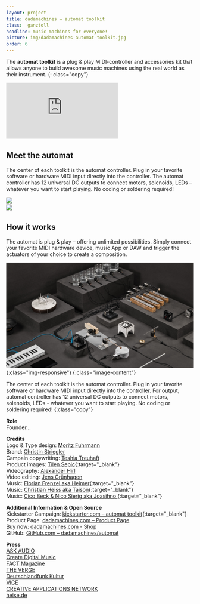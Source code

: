 ```yaml
---
layout: project
title: dadamachines – automat toolkit
class:  ganztoll
headline: music machines for everyone!
picture: img/dadamachines-automat-toolkit.jpg
order: 6
---
```


The **automat toolkit** is a plug & play MIDI-controller and accessories kit that allows anyone to build awesome music machines using the real world as their instrument.
{: class="copy"}

<div class="embed-container mt4"><iframe src='https://www.youtube.com/embed/YE7XhlgnaEQ' frameborder='0' allowfullscreen></iframe></div>

<div class="clearfix mt4">
  <div class="sm-col sm-col-6">
  <h2 class="h1">Meet the automat</h2>
  <p class="h1">The center of each toolkit is the automat controller. Plug in your favorite software or hardware MIDI input directly into the controller. The automat controller has 12 universal DC outputs to connect motors, solenoids, LEDs – whatever you want to start playing. No coding or soldering required!</p>
  </div>
  <div class="sm-col sm-col-6">
    <img src="https://dadamachines.com/wp-content/uploads/2019/05/dada_automat-top_float.jpg">
  </div>
</div>

<div class="clearfix mt4">
  <div class="sm-col sm-col-6">
    <img style="box-shadow: none;" src="https://dadamachines.com/wp-content/uploads/2019/05/automat-toolkit-how-it-works.png">
  </div>
  <div class="sm-col sm-col-6">
  <h2 class="h1">How it works</h2>
  <p class="h1">The automat is plug & play – offering unlimited possibilities. Simply connect your favorite MIDI hardware device, music App or DAW and trigger the actuators of your choice to create a composition. </p>
  </div>
</div>



![tollesbild](img/dadamachines-automat-toolkit.jpg){:class="img-responsive"}
{:class="image-content"}

The center of each toolkit is the automat controller. Plug in your favorite software or hardware MIDI input directly into the controller. For output, automat controller has 12 universal DC outputs to connect motors, solenoids, LEDs - whatever you want to start playing. No coding or soldering required!
{:class="copy"}

**Role**  
Founder...  

**Credits**   
Logo & Type design: [Moritz Fuhrmann](https://www.linkedin.com/in/moritzfuhrmann/?)  
Brand: [Christin Striegler](https://studio-varo.de/)     
Campain copywriting: [Teshia Treuhaft](https://www.linkedin.com/in/teshiatreuhaft/)    
Product images: [Tilen Sepic](https://sepic.cc){:target="_blank"}  
Videography: [Alexander Hirl](https://www.linkedin.com/in/alexander-hirl-05219713/)    
Video editing: [Jens Grünhagen](https://jensgruenhagen.de/)  
Music: [Florian Frenzel aka Heimer](https://soundcloud.com/heimermusic){:target="_blank"}       
Music: [Christian Heiss aka Taison](https://www.linkedin.com/in/christian-taison-heiss-7a8b3a8a/){:target="_blank"}  
Music: [Cico Beck & Nico Sierig aka Joasihno ](https://www.joasihno.de/){:target="_blank"}   

**Additional Information & Open Source**  
Kickstarter Campaign: [kickstarter.com – automat toolkit](https://www.kickstarter.com/projects/1481744082/dadamachines-music-machines-for-everyone){:target="_blank"}  
Product Page: [dadamachines.com – Product Page](https://dadamachines.com/products/automat-toolkit/)  
Buy now: [dadamachines.com - Shop](https://dadamachines.com/product-category/dadamachines/automat-toolkit/)  
GitHub: [GitHub.com – dadamachines/automat](https://github.com/dadamachines/automat)  

**Press**  
[ASK AUDIO](https://ask.audio/articles/review-dadamachines-automat-robotic-music-machines-toolkit)   
[Create Digital Music](https://cdm.link/2017/03/dadamachines-is-an-open-toolkit-for-making-robotic-musical-instruments/)  
[FACT Magazine](https://www.factmag.com/2017/03/29/dadamachines-automat-toolkit-kickstarter/)  
[THE VERGE](https://www.theverge.com/circuitbreaker/2017/3/30/15120290/midi-controlled-drum-beaters-dadamachines)  
[Deutschlandfunk Kultur](https://www.deutschlandfunkkultur.de/erfindungen-dada-orchester-fuers-wohnzimmer.2156.de.html?dram:article_id=384031)  
[VICE](https://www.vice.com/de/article/3dme7y/dadamachines-bringt-neue-sounds-und-kreativitat-in-deine-tracks)  
[CREATIVE APPLICATIONS NETWORK](https://www.creativeapplications.net/news/dadamachines-by-johannes-lohbihler-on-kickstarter/)  
[heise.de](https://www.heise.de/newsticker/meldung/Dadamachines-Kickstarter-Projekt-fuer-Musik-Roboter-gestartet-3665780.html)  